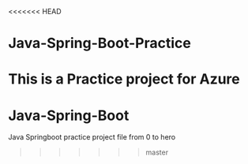 <<<<<<< HEAD
# Java-Spring-Boot-Practice
This is a Practice project for Azure
=======
# Java-Spring-Boot
Java Springboot practice project file from 0 to hero
>>>>>>> master
